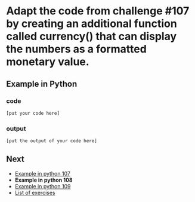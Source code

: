 # Adapt the code from challenge #107 by creating an additional function called currency() that can display the numbers as a formatted monetary value.

## Example in Python

### code

``` python
[put your code here]
```

### output

```
[put the output of your code here]
```

## Next

- [Example in python 107](../../107/python)
- **Example in python 108**
- [Example in python 109](../../109/python)
- [List of exercises](../..)
